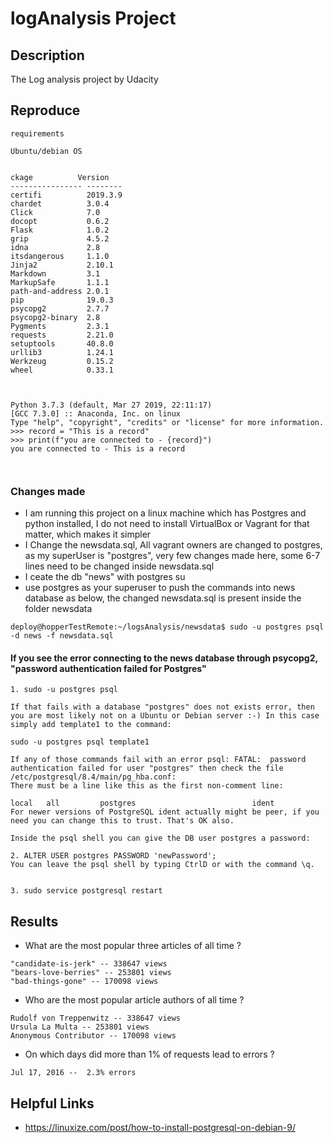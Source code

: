# logAnalysis Project 

## Description
  The Log analysis project by  Udacity

## Reproduce
```
requirements

Ubuntu/debian OS


ckage          Version 
---------------- --------
certifi          2019.3.9
chardet          3.0.4   
Click            7.0     
docopt           0.6.2   
Flask            1.0.2   
grip             4.5.2   
idna             2.8     
itsdangerous     1.1.0   
Jinja2           2.10.1  
Markdown         3.1     
MarkupSafe       1.1.1   
path-and-address 2.0.1   
pip              19.0.3  
psycopg2         2.7.7   
psycopg2-binary  2.8     
Pygments         2.3.1   
requests         2.21.0  
setuptools       40.8.0  
urllib3          1.24.1  
Werkzeug         0.15.2  
wheel            0.33.1  



Python 3.7.3 (default, Mar 27 2019, 22:11:17) 
[GCC 7.3.0] :: Anaconda, Inc. on linux
Type "help", "copyright", "credits" or "license" for more information.
>>> record = "This is a record"
>>> print(f"you are connected to - {record}")
you are connected to - This is a record



```

### Changes made 
+ I am running this project on a linux machine which has Postgres and python installed, I do not need to install VirtualBox or Vagrant for that matter, which makes it simpler 
+ I Change the newsdata.sql, All vagrant owners are changed to postgres, as my superUser is "postgres", very few changes made here, some 6-7 lines need to be changed inside newsdata.sql
+ I ceate the db "news" with postgres su
+ use postgres as your superuser to push the commands into news database as below, the changed newsdata.sql is present inside the folder newsdata
```
deploy@hopperTestRemote:~/logsAnalysis/newsdata$ sudo -u postgres psql -d news -f newsdata.sql 
```

#### If you see the error connecting to the news database through psycopg2, "password authentication failed for Postgres"

```
1. sudo -u postgres psql

If that fails with a database "postgres" does not exists error, then you are most likely not on a Ubuntu or Debian server :-) In this case simply add template1 to the command:

sudo -u postgres psql template1

If any of those commands fail with an error psql: FATAL:  password authentication failed for user "postgres" then check the file /etc/postgresql/8.4/main/pg_hba.conf: 
There must be a line like this as the first non-comment line:

local   all         postgres                          ident
For newer versions of PostgreSQL ident actually might be peer, if you need you can change this to trust. That's OK also.

Inside the psql shell you can give the DB user postgres a password:

2. ALTER USER postgres PASSWORD 'newPassword';
You can leave the psql shell by typing CtrlD or with the command \q.


3. sudo service postgresql restart

```


## Results

  + What are the most popular three articles of all time ?
  ```
  "candidate-is-jerk" -- 338647 views
  "bears-love-berries" -- 253801 views
  "bad-things-gone" -- 170098 views
  ```
  
  + Who are the most popular article authors of all time ?
  ```
  Rudolf von Treppenwitz -- 338647 views
  Ursula La Multa -- 253801 views
  Anonymous Contributor -- 170098 views
  ```
  
  + On which days did more than 1% of requests lead to errors ?
  ```
  Jul 17, 2016 --  2.3% errors
  ```


## Helpful Links
+ https://linuxize.com/post/how-to-install-postgresql-on-debian-9/
